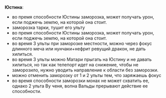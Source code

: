 **Юстина**:
- во премя способности Юстины заморозка, может получать урон, если поджечь землю, на которой она стоит.
- заморозка тарки, тушит его ульту
- во премя способности Юстины заморозка, может получать урон, если поджечь землю, на которой она стоит.
- во время 3 ульты при заморозке местности, можно через фокус длинного меча или нунчаки+нефрит ревущий дракон, не дать хилиться.
- во время 3 ульты можно Матари прыгать на Юстину и не давать хилиться, но так как телепорт идет на снижение, чтобы не заморозило, нужно уводить направление к области без заморозки.
- можно отменить заморозку от 1 и 2 ульты тем, что заряжаешь фокус
- во время способности заморозки монах не может схватить ее, однако 2 ульта Ву ченя, волна Вальды прерывают действие ее способности.